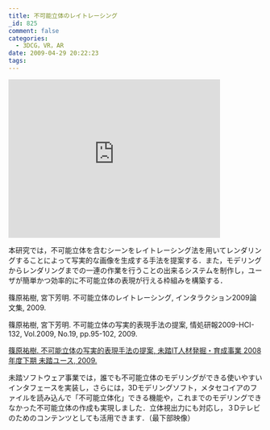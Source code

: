 ```yaml
---
title: 不可能立体のレイトレーシング
_id: 825
comment: false
categories:
  - 3DCG，VR，AR
date: 2009-04-29 20:22:23
tags:
---
```



<iframe width="420" height="315" src="https://www.youtube.com/embed/cKHKVgVbc5s" frameborder="0" allowfullscreen></iframe>

<!--more-->

本研究では，不可能立体を含むシーンをレイトレーシング法を用いてレンダリングすることによって写実的な画像を生成する手法を提案する．また，モデリングからレンダリングまでの一連の作業を行うことの出来るシステムを制作し，ユーザが簡単かつ効率的に不可能立体の表現が行える枠組みを構築する．

篠原祐樹, 宮下芳明. 不可能立体のレイトレーシング, インタラクション2009論文集, 2009.

篠原祐樹, 宮下芳明. 不可能立体の写実的表現手法の提案, 情処研報2009-HCI-132, Vol.2009, No.19, pp.95-102, 2009.

[篠原祐樹. 不可能立体の写実的表現手法の提案, 未踏IT人材発掘・育成事業 2008年度下期 未踏ユース, 2009.](https://www.ipa.go.jp/jinzai/mitou/2008/2008_2/youth/gaiyou/y-003.html)

未踏ソフトウェア事業では，誰でも不可能立体のモデリングができる使いやすいインタフェースを実装し，さらには，3Dモデリングソフト，メタセコイアのファイルを読み込んで「不可能立体化」できる機能や，これまでのモデリングできなかった不可能立体の作成も実現しました．立体視出力にも対応し，３Dテレビのためのコンテンツとしても活用できます．（最下部映像）
